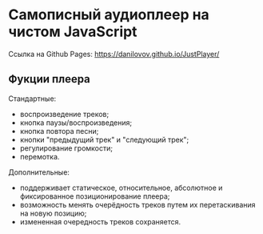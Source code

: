 # Самописный аудиоплеер на чистом JavaScript

Ссылка на Github Pages: https://danilovov.github.io/JustPlayer/

## Фукции плеера

Стандартные:
- воспроизведение треков;
- кнопка паузы/воспроизведения;
- кнопка повтора песни;
- кнопки "предыдущий трек" и "следующий трек";
- регулирование громкости;
- перемотка.

Дополнительные:
- поддерживает статическое, относительное, абсолютное и фиксированное позиционирование плеера;
- возможность менять очерёдность треков путем их перетаскивания на новую позицию;
- измененная очередность треков сохраняется.
